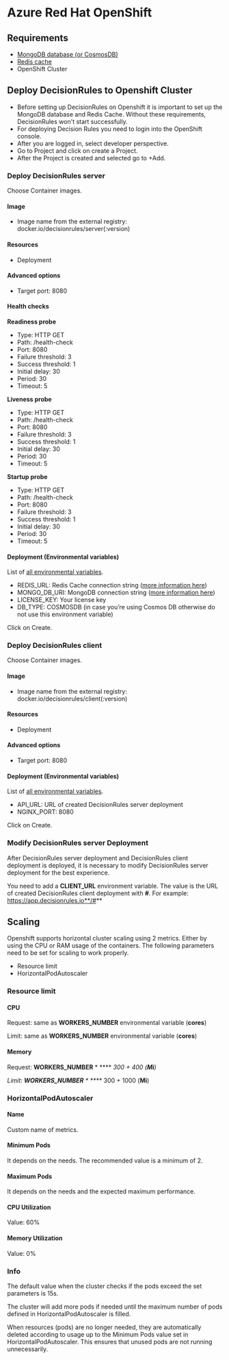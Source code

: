 # Azure Red Hat OpenShift

## Requirements&#x20;

* [MongoDB database (or CosmosDB)](azure/database-azure-cosmos-db.md)
* [Redis cache](azure/redis-azure-cache-for-redis.md)
* OpenShift Cluster

## **Deploy DecisionRules to Openshift Cluster**

* Before setting up DecisionRules on Openshift it is important to set up the MongoDB database and Redis Cache. Without these requirements, DecisionRules won't start successfully.&#x20;
* For deploying Decision Rules you need to login into the OpenShift console.&#x20;
* After you are logged in, select developer perspective.&#x20;
* Go to Project and click on create a Project.&#x20;
* After the Project is created and selected go to +Add.

### Deploy DecisionRules server

Choose Container images.

#### Image

* Image name from the external registry: docker.io/decisionrules/server(:version)

#### Resources&#x20;

* Deployment

#### Advanced options

* Target port: 8080&#x20;

#### Health checks&#x20;

**Readiness probe**&#x20;

* Type: HTTP GET
* Path: /health-check&#x20;
* Port: 8080&#x20;
* Failure threshold: 3&#x20;
* Success threshold: 1&#x20;
* Initial delay: 30&#x20;
* Period: 30&#x20;
* Timeout: 5



**Liveness probe**&#x20;

* Type: HTTP GET
* Path: /health-check&#x20;
* Port: 8080&#x20;
* Failure threshold: 3&#x20;
* Success threshold: 1&#x20;
* Initial delay: 30&#x20;
* Period: 30&#x20;
* Timeout: 5



**Startup probe**

* Type: HTTP GET
* Path: /health-check&#x20;
* Port: 8080&#x20;
* Failure threshold: 3&#x20;
* Success threshold: 1&#x20;
* Initial delay: 30&#x20;
* Period: 30&#x20;
* Timeout: 5

#### Deployment (Environmental variables)

List of [all environmental variables](https://docs.decisionrules.io/doc/on-premise-docker/containers-environmental-variables#server-environment-variables).

* REDIS\_URL: Redis Cache connection string ([more information here](https://docs.decisionrules.io/doc/on-premise-docker/microsoft-azure-setup/redis-azure-cache-for-redis#connecting-string-for-environmental-variables))&#x20;
* MONGO\_DB\_URI: MongoDB connection string ([more information here](https://docs.decisionrules.io/doc/on-premise-docker/microsoft-azure-setup/database-azure-cosmos-db#connecting-string-for-environmental-variables))&#x20;
* LICENSE\_KEY: Your license key&#x20;
*   DB\_TYPE: COSMOSDB (in case you’re using Cosmos DB otherwise do not use this environment variable)



Click on Create.

### **Deploy DecisionRules client**

Choose Container images.

#### Image&#x20;

* Image name from the external registry: docker.io/decisionrules/client(:version)&#x20;

#### Resources&#x20;

* Deployment&#x20;

#### Advanced options&#x20;

* Target port: 8080&#x20;

#### Deployment (Environmental variables)&#x20;

List of [all environmental variables](https://docs.decisionrules.io/doc/on-premise-docker/containers-environmental-variables#client-env-variables).

* API\_URL: URL of created DecisionRules server deployment&#x20;
* NGINX\_PORT: 8080

Click on Create.

### Modify DecisionRules server Deployment

After DecisionRules server deployment and DecisionRules client deployment is deployed, it is necessary to modify DecisionRules server deployment for the best experience.&#x20;

You need to add a **CLIENT\_URL** environment variable. The value is the URL of created DecisionRules client deployment with **#**. For example: https://app.decisionrules.io**/#**

## **Scaling**

Openshift supports horizontal cluster scaling using 2 metrics. Either by using the CPU or RAM usage of the containers. The following parameters need to be set for scaling to work properly.

* Resource limit&#x20;
* HorizontalPodAutoscaler&#x20;

### Resource limit&#x20;

#### CPU&#x20;

Request: same as **WORKERS\_NUMBER** environmental variable (**cores**)&#x20;

Limit: same as **WORKERS\_NUMBER** environmental variable (**cores**)&#x20;

#### Memory&#x20;

Request: **WORKERS\_NUMBER** \* **** _300 + 400 (**Mi**)_&#x20;

_Limit: **WORKERS\_NUMBER** \* ****_ 300 + 1000 (**Mi**)

### HorizontalPodAutoscaler&#x20;

#### Name&#x20;

Custom name of metrics.&#x20;

#### Minimum Pods&#x20;

It depends on the needs. The recommended value is a minimum of 2.&#x20;

#### Maximum Pods&#x20;

It depends on the needs and the expected maximum performance.&#x20;

#### CPU Utilization&#x20;

Value: 60%&#x20;

#### Memory Utilization&#x20;

Value: 0%&#x20;

### Info&#x20;

The default value when the cluster checks if the pods exceed the set parameters is 15s.&#x20;

The cluster will add more pods if needed until the maximum number of pods defined in HorizontalPodAutoscaler is filled.&#x20;

When resources (pods) are no longer needed, they are automatically deleted according to usage up to the Minimum Pods value set in HorizontalPodAutoscaler. This ensures that unused pods are not running unnecessarily.
